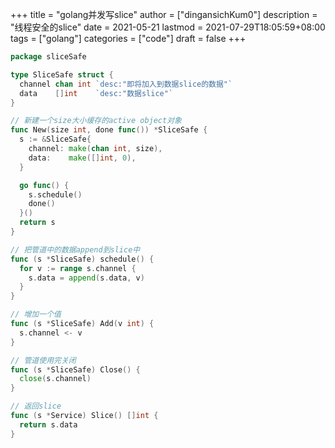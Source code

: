 +++
title = "golang并发写slice"
author = ["dingansichKum0"]
description = "线程安全的slice"
date = 2021-05-21
lastmod = 2021-07-29T18:05:59+08:00
tags = ["golang"]
categories = ["code"]
draft = false
+++

```go
package sliceSafe

type SliceSafe struct {
  channel chan int `desc:"即将加入到数据slice的数据"`
  data    []int    `desc:"数据slice"`
}

// 新建一个size大小缓存的active object对象
func New(size int, done func()) *SliceSafe {
  s := &SliceSafe{
    channel: make(chan int, size),
    data:    make([]int, 0),
  }

  go func() {
    s.schedule()
    done()
  }()
  return s
}

// 把管道中的数据append到slice中
func (s *SliceSafe) schedule() {
  for v := range s.channel {
    s.data = append(s.data, v)
  }
}

// 增加一个值
func (s *SliceSafe) Add(v int) {
  s.channel <- v
}

// 管道使用完关闭
func (s *SliceSafe) Close() {
  close(s.channel)
}

// 返回slice
func (s *Service) Slice() []int {
  return s.data
}
```
